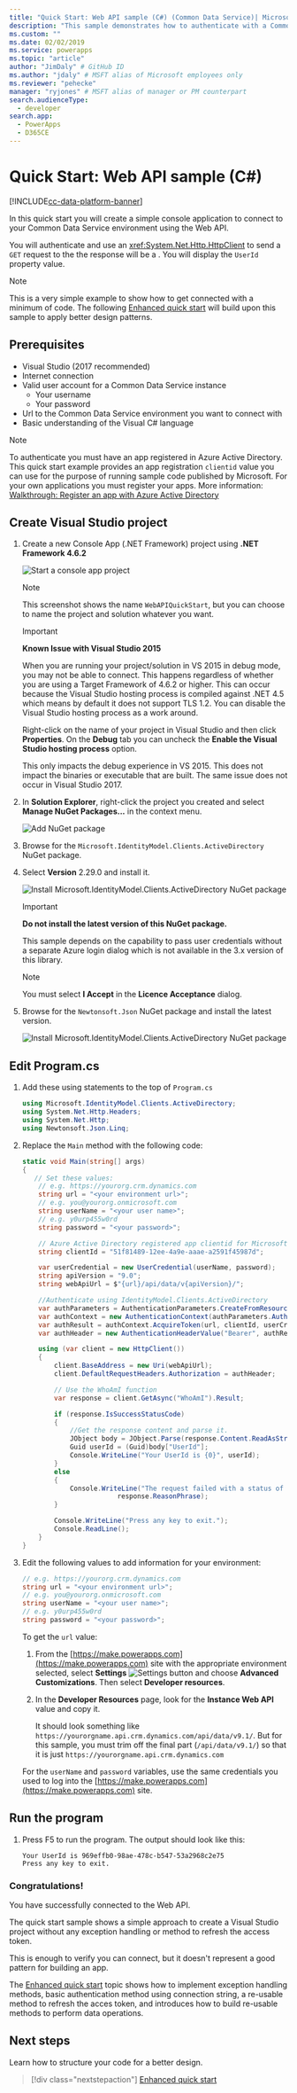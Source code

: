 ```yaml
---
title: "Quick Start: Web API sample (C#) (Common Data Service)| Microsoft Docs"
description: "This sample demonstrates how to authenticate with a Common Data Service Server and then call a basic Web API operation, the WhoAmI Function"
ms.custom: ""
ms.date: 02/02/2019
ms.service: powerapps
ms.topic: "article"
author: "JimDaly" # GitHub ID
ms.author: "jdaly" # MSFT alias of Microsoft employees only
ms.reviewer: "pehecke"
manager: "ryjones" # MSFT alias of manager or PM counterpart
search.audienceType: 
  - developer
search.app: 
  - PowerApps
  - D365CE
---
```

# Quick Start: Web API sample (C#)

[!INCLUDE[cc-data-platform-banner](../../../includes/cc-data-platform-banner.md)]

In this quick start you will create a simple console application to connect to your Common Data Service environment using the Web API. 

You will authenticate and use an <xref:System.Net.Http.HttpClient> to send a `GET` request to the <xref href="Microsoft.Dynamics.CRM.WhoAmI?text=WhoAmI Function" /> the response will be a <xref href="Microsoft.Dynamics.CRM.WhoAmIResponse?text=WhoAmIResponse ComplexType" />. You will display the `UserId` property value.

> [!NOTE]
> This is a very simple example to show how to get connected with a minimum of code. The following [Enhanced quick start](enhanced-quick-start.md) will build upon this sample to apply better design patterns.

## Prerequisites

 - Visual Studio (2017 recommended)
 - Internet connection
 - Valid user account for a Common Data Service instance
    - Your username
    - Your password
 - Url to the Common Data Service environment you want to connect with
 - Basic understanding of the Visual C# language

> [!NOTE]
> To authenticate you must have an app registered in Azure Active Directory. This quick start example provides an app registration `clientid` value you can use for the purpose of running sample code published by Microsoft. For your own applications you must register your apps. More information: [Walkthrough: Register an app with Azure Active Directory](../walkthrough-register-app-azure-active-directory.md)

## Create Visual Studio project

1. Create a new Console App (.NET Framework) project using **.NET Framework 4.6.2**

    ![Start a console app project](../media/quick-start-web-api-console-app-csharp-1.png)

    > [!NOTE]
    > This screenshot shows the name `WebAPIQuickStart`, but you can choose to name the project and solution whatever you want.

    > [!IMPORTANT]
    > **Known Issue with Visual Studio 2015**
    > 
    > When you are running your project/solution in VS 2015 in debug mode, you may not be able to connect. This happens regardless of whether you are using a Target Framework of 4.6.2 or higher. This can occur because the Visual Studio hosting process is compiled against .NET 4.5 which means by default it does not support TLS 1.2. You can disable the Visual Studio hosting process as a work around. 
    >
    > Right-click on the name of your project in Visual Studio and then click **Properties**. On the **Debug** tab you can uncheck the **Enable the Visual Studio hosting process** option. 
    >
    > This only impacts the debug experience in VS 2015. This does not impact the binaries or executable that are built. The same issue does not occur in Visual Studio 2017.

1. In **Solution Explorer**, right-click the project you created and select **Manage NuGet Packages...** in the context menu.

    ![Add NuGet package](../media/quick-start-web-api-console-app-csharp-2.png)

1. Browse for the  `Microsoft.IdentityModel.Clients.ActiveDirectory` NuGet package.
1. Select **Version** 2.29.0 and install it.

    ![Install Microsoft.IdentityModel.Clients.ActiveDirectory NuGet package](../media/quick-start-web-api-console-app-csharp-3.png)

    > [!IMPORTANT]
    > **Do not install the latest version of this NuGet package.**
    >
    > This sample depends on the capability to pass user credentials without a separate Azure login dialog which is not available in the 3.x version of this library.

    > [!NOTE]
    > You must select **I Accept** in the **Licence Acceptance** dialog.

1. Browse for the `Newtonsoft.Json` NuGet package and install the latest version.

    ![Install Microsoft.IdentityModel.Clients.ActiveDirectory NuGet package](../media/quick-start-web-api-console-app-csharp-4.png)

## Edit Program.cs

1. Add these using statements to the top of `Program.cs`

    ```csharp
    using Microsoft.IdentityModel.Clients.ActiveDirectory;
    using System.Net.Http.Headers;
    using System.Net.Http;
    using Newtonsoft.Json.Linq;
    ```

1. Replace the `Main` method with the following code:

    ```csharp
    static void Main(string[] args)
    {
       // Set these values:
        // e.g. https://yourorg.crm.dynamics.com
        string url = "<your environment url>";
        // e.g. you@yourorg.onmicrosoft.com
        string userName = "<your user name>";
        // e.g. y0urp455w0rd
        string password = "<your password>";

        // Azure Active Directory registered app clientid for Microsoft samples
        string clientId = "51f81489-12ee-4a9e-aaae-a2591f45987d";

        var userCredential = new UserCredential(userName, password);
        string apiVersion = "9.0";
        string webApiUrl = $"{url}/api/data/v{apiVersion}/";

        //Authenticate using IdentityModel.Clients.ActiveDirectory
        var authParameters = AuthenticationParameters.CreateFromResourceUrlAsync(new Uri(webApiUrl)).Result;
        var authContext = new AuthenticationContext(authParameters.Authority, false);
        var authResult = authContext.AcquireToken(url, clientId, userCredential);
        var authHeader = new AuthenticationHeaderValue("Bearer", authResult.AccessToken);

        using (var client = new HttpClient())
        {
            client.BaseAddress = new Uri(webApiUrl);
            client.DefaultRequestHeaders.Authorization = authHeader;

            // Use the WhoAmI function
            var response = client.GetAsync("WhoAmI").Result;

            if (response.IsSuccessStatusCode)
            {
                //Get the response content and parse it.  
                JObject body = JObject.Parse(response.Content.ReadAsStringAsync().Result);
                Guid userId = (Guid)body["UserId"];
                Console.WriteLine("Your UserId is {0}", userId);
            }
            else
            {
                Console.WriteLine("The request failed with a status of '{0}'",
                            response.ReasonPhrase);
            }

            Console.WriteLine("Press any key to exit.");
            Console.ReadLine();
        }       
    }
    ```

1. Edit the following values to add information for your environment:

    ```csharp
    // e.g. https://yourorg.crm.dynamics.com
    string url = "<your environment url>";
    // e.g. you@yourorg.onmicrosoft.com
    string userName = "<your user name>";
    // e.g. y0urp455w0rd
    string password = "<your password>";
    ```
    To get the `url` value:

    1. From the [https://make.powerapps.com](https://make.powerapps.com) site with the appropriate environment selected, select **Settings** ![Settings button](media/settings-icon.png) and choose **Advanced Customizations**. Then select **Developer resources**.
    1. In the **Developer Resources** page, look for the **Instance Web API** value and copy it. 

        It should look something like `https://yourorgname.api.crm.dynamics.com/api/data/v9.1/`. But for this sample, you must trim off the final part (`/api/data/v9.1/`) so that it is just `https://yourorgname.api.crm.dynamics.com`

    For the `userName` and `password` variables, use the same credentials you used to log into the [https://make.powerapps.com](https://make.powerapps.com) site.

## Run the program

1. Press F5 to run the program. The output should look like this:

    ```
    Your UserId is 969effb0-98ae-478c-b547-53a2968c2e75
    Press any key to exit.
    ```

### Congratulations!

You have successfully connected to the Web API.

The quick start sample shows a simple approach to create a Visual Studio project without any exception handling or method to refresh the access token. 

This is enough to verify you can connect, but it doesn't represent a good pattern for building an app.

The [Enhanced quick start](enhanced-quick-start.md) topic shows how to implement exception handling methods, basic authentication method using connection string, a re-usable method to refresh the acces token, and introduces how to build re-usable methods to perform data operations.

## Next steps

Learn how to structure your code for a better design.

> [!div class="nextstepaction"]
> [Enhanced quick start](enhanced-quick-start.md)<br/>
